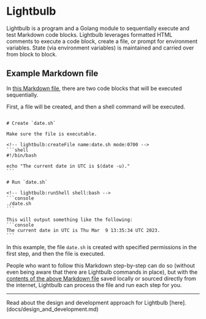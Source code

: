 # Lightbulb

Lightbulb is a program and a Golang module to sequentially execute and test Markdown code blocks. Lightbulb leverages formatted HTML comments to execute a code block, create a file, or prompt for environment variables. State (via environment variables) is maintained and carried over from block to block.

## Example Markdown file

In [this Markdown file](examples/simple.md), there are two code blocks that will be executed sequentially.

First, a file will be created, and then a shell command will be executed.

~~~

# Create `date.sh`

Make sure the file is executable.

<!-- lightbulb:createFile name:date.sh mode:0700 -->
```shell
#!/bin/bash

echo "The current date in UTC is $(date -u)."
```

# Run `date.sh`

<!-- lightbulb:runShell shell:bash -->
```console
./date.sh
```

This will output something like the following:
```console
The current date in UTC is Thu Mar  9 13:35:34 UTC 2023.
```
~~~

In this example, the file `date.sh` is created with specified permissions in the first step, and then the file is executed.

People who want to follow this Markdown step-by-step can do so (without even being aware that there are Lightbulb commands in place), but with the [contents of the above Markdown file](examples/simple.md) saved locally or sourced directly from the internet, Lightbulb can process the file and run each step for you.


---
Read about the design and development approach for Lightbulb [here].(docs/design_and_development.md)